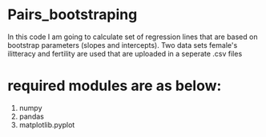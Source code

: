 # Pairs_bootstraping

In this code I am going to calculate set of regression lines that are based on 
bootstrap parameters (slopes and intercepts).
Two data sets female's ilitteracy and fertility are used that are uploaded in a seperate .csv files



# required modules are as below:

1. numpy
2. pandas
3. matplotlib.pyplot


